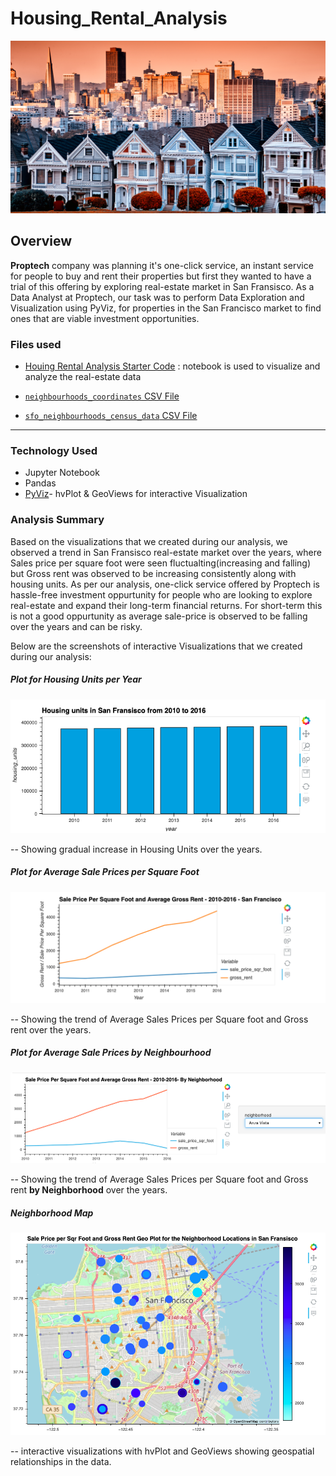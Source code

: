 # Housing_Rental_Analysis

![Decorative image.](Images/6-4-challenge-image.png)

## Overview 
**Proptech** company was planning it's one-click service, an instant service for people to buy and rent their properties but first they wanted to have a trial of this offering by exploring real-estate market in San Fransisco. As a Data Analyst at Proptech, our task was to perform Data Exploration and Visualization using PyViz, for properties in the San Francisco market to find ones that are viable investment opportunities.

### Files used

* [Houing Rental Analysis Starter Code](san_francisco_housing.ipynb) : notebook is used to visualize and analyze the real-estate data

* [`neighbourhoods_coordinates` CSV File](Resources/neighbourhoods_coordinates.csv)

* [`sfo_neighbourhoods_census_data` CSV File](Starter_Code/Resources/sfo_neighbourhoods_census_data.csv)

---
### Technology Used

* Jupyter Notebook
* Pandas
* [PyViz](https://examples.pyviz.org/)- hvPlot & GeoViews for interactive Visualization

### Analysis Summary

Based on the visualizations that we created  during our analysis, we observed a trend in San Fransisco real-estate market over the years, where Sales price per square foot were seen fluctualting(increasing and falling) but Gross rent was observed to be increasing consistently along with housing units.
As per our analysis, one-click service offered by Proptech is hassle-free investment oppurtunity for people who are looking to explore real-estate and expand their long-term financial returns. For short-term this is not a good oppurtunity as average sale-price is observed to be falling over the years and can be risky.

Below are the screenshots of interactive Visualizations that we created during our analysis: 

##### Plot for Housing Units per Year

![1. Bar chart for Housing Units per Year.](Images/2-Housing_Unit_by_Year.png)

-- Showing gradual increase in Housing Units over the years.

##### Plot for Average Sale Prices per Square Foot

![2. Line Chart for Average Sale Prices per Square Foot & Gross Rent.](Images/1-avg-sale-px-sq-foot-gross-rent.png)

-- Showing the trend of Average Sales Prices per Square foot and Gross rent over the years.

##### Plot for Average Sale Prices by Neighbourhood

![3. Line Chart for Average Sale Prices per Square Foot & Gross Rent by Neighborhood.](Images/3-pricing-info-by-neighborhood.png)

-- Showing the trend of Average Sales Prices per Square foot and Gross rent **by Neighborhood** over the years.

##### Neighborhood Map

![4. An Interactive Neighborhood map of San Fransisco showing Average Sale Prices per Square Foot & Gross Rent by Neighborhood.](Images/4-Geoviews-plot.png)

-- interactive visualizations with hvPlot and GeoViews showing geospatial relationships in the data.
